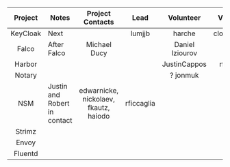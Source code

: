 |  Project | Notes                        |            Project Contacts           |    Lead    |    Volunteer    |   Volunteer  | Volunteer | Observer   |
|:--------:|------------------------------|:-------------------------------------:|:----------:|:---------------:|:------------:|-----------|------------|
| KeyCloak | Next                         |                                       | lumjjb     | harche          | cloudsriseup | danmx     | rficcaglia |
| Falco    | After Falco                  | Michael Ducy                          |            | Daniel Iziourov |              |           |            |
| Harbor   |                              |                                       |            | JustinCappos    | rficcaglia   | ? qnetter |            |
| Notary   |                              |                                       |            | ? jonmuk        |              |           |            |
| NSM      | Justin and Robert in contact | edwarnicke, nickolaev, fkautz, haiodo | rficcaglia |                 |              |           |            |
| Strimz   |                              |                                       |            |                 |              |           |            |
| Envoy    |                              |                                       |            |                 |              |           |            |
| Fluentd  |                              |                                       |            |                 |              |           |            |

